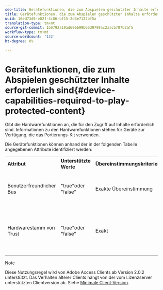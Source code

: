 ```yaml
---
seo-title: Gerätefunktionen, die zum Abspielen geschützter Inhalte erforderlich sind
title: Gerätefunktionen, die zum Abspielen geschützter Inhalte erforderlich sind
uuid: 16ed73d9-e02f-4c86-bf15-2d3e7122bf5a
translation-type: tm+mt
source-git-commit: 1b9792a10ad606b99b6639799ac2aacb707b2af5
workflow-type: tm+mt
source-wordcount: '132'
ht-degree: 0%

---
```



# Gerätefunktionen, die zum Abspielen geschützter Inhalte erforderlich sind{#device-capabilities-required-to-play-protected-content}

Gibt die Hardwarefunktionen an, die für den Zugriff auf Inhalte erforderlich sind. Informationen zu den Hardwarefunktionen stehen für Geräte zur Verfügung, die das Portierungs-Kit verwenden.

Die Gerätefunktionen können anhand der in der folgenden Tabelle angegebenen Attribute identifiziert werden:

<table id="table_v3n_fks_n4"> 
 <tbody> 
  <tr> 
   <td><b>Attribut</b> </td> 
   <td><b>Unterstützte Werte</b> </td> 
   <td><b>Übereinstimmungskriterien</b> </td> 
   <td><b>Beschreibung</b> </td> 
  </tr> 
  <tr> 
   <td colname="1" class="- topic/entry "> <p class="- topic/p ">Benutzerfreundlicher Bus </p> </td> 
   <td colname="2" class="- topic/entry "> <p class="- topic/p ">"true"oder "false" </p> </td> 
   <td colname="3" class="- topic/entry "> <p class="- topic/p ">Exakte Übereinstimmung </p> </td> 
   <td colname="4" class="- topic/entry "> <p class="- topic/p ">Wenn "true", darf das Gerät keinen benutzerfreundlichen Bus haben. </p> </td> 
  </tr> 
  <tr> 
   <td colname="1" class="- topic/entry "> <p class="- topic/p ">Hardwarestamm von Trust </p> </td> 
   <td colname="2" class="- topic/entry "> <p class="- topic/p ">"true"oder "false" </p> </td> 
   <td colname="3" class="- topic/entry "> <p class="- topic/p ">Exakt </p> </td> 
   <td colname="4" class="- topic/entry "> <p class="- topic/p ">Wenn "true", muss das Gerät über einen Hardware-Stammordner für die Vertrauenswürdigkeit verfügen. </p> </td> 
  </tr> 
 </tbody> 
</table>

>[!NOTE]
>
>Diese Nutzungsregel wird von Adobe Access Clients ab Version 2.0.2 unterstützt. Das Verhalten älterer Clients hängt von der vom Lizenzserver unterstützten Clientversion ab. Siehe [Minimale Client-Version](../../../../aaxs-protecting-content/content-setting-up-the-sdk/content-setting-up-the-dev-env.md).

